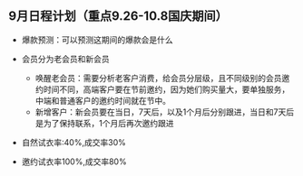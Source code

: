 ## 9月日程计划（重点9.26-10.8国庆期间）

- 爆款预测：可以预测这期间的爆款会是什么
- 会员分为老会员和新会员
  - 唤醒老会员：需要分析老客户消费，给会员分层级，且不同级别的会员邀约时间不同，高端客户要在节前邀约，因为她们购买量大，要单独服务，中端和普通客户的邀约时间就在节中。
  - 新增客户：新会员要在当日，7天后，以及1个月后分别跟进，当日和7天后是为了保持联系，1个月后再次邀约跟进

- 自然试衣率:40%,成交率30%
- 邀约试衣率100%,成交率80%